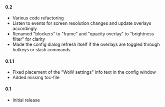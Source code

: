 #### 0.2
- Various code refactoring
- Listen to events for screen resolution changes and update overlays
    accordingly
- Renamed "blockers" to "frame" and "opacity overlay" to "brightness filter"
    for clarity
- Made the config dialog refresh itself if the overlays are toggled through
    hotkeys or slash commands

#### 0.1.1

- Fixed placement of the "WoW settings" info text in the config window
- Added missing toc-file

#### 0.1

- Initial release
